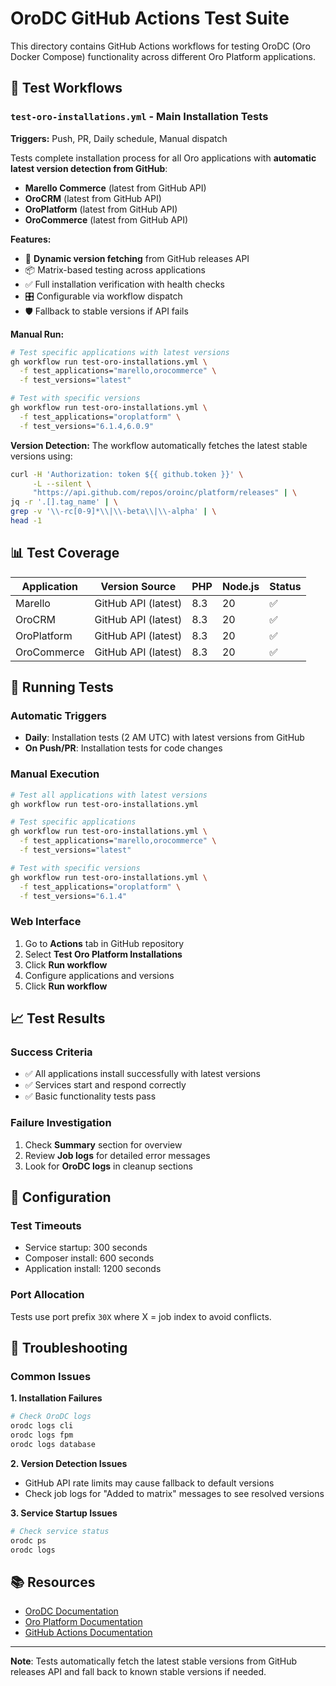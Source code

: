 # OroDC GitHub Actions Test Suite

This directory contains GitHub Actions workflows for testing OroDC (Oro Docker Compose) functionality across different Oro Platform applications.

## 🧪 Test Workflows

### `test-oro-installations.yml` - Main Installation Tests
**Triggers:** Push, PR, Daily schedule, Manual dispatch

Tests complete installation process for all Oro applications with **automatic latest version detection from GitHub**:
- **Marello Commerce** (latest from GitHub API)
- **OroCRM** (latest from GitHub API) 
- **OroPlatform** (latest from GitHub API)
- **OroCommerce** (latest from GitHub API)

**Features:**
- 🔄 **Dynamic version fetching** from GitHub releases API
- 📦 Matrix-based testing across applications
- ✅ Full installation verification with health checks
- 🎛️ Configurable via workflow dispatch
- 🛡️ Fallback to stable versions if API fails

**Manual Run:**
```bash
# Test specific applications with latest versions
gh workflow run test-oro-installations.yml \
  -f test_applications="marello,orocommerce" \
  -f test_versions="latest"

# Test with specific versions
gh workflow run test-oro-installations.yml \
  -f test_applications="oroplatform" \
  -f test_versions="6.1.4,6.0.9"
```

**Version Detection:**
The workflow automatically fetches the latest stable versions using:
```bash
curl -H 'Authorization: token ${{ github.token }}' \
     -L --silent \
     "https://api.github.com/repos/oroinc/platform/releases" | \
jq -r '.[].tag_name' | \
grep -v '\\-rc[0-9]*\\|\\-beta\\|\\-alpha' | \
head -1
```

## 📊 Test Coverage

| Application | Version Source | PHP | Node.js | Status |
|-------------|----------------|-----|---------|--------|
| Marello | GitHub API (latest) | 8.3 | 20 | ✅ |
| OroCRM | GitHub API (latest) | 8.3 | 20 | ✅ |
| OroPlatform | GitHub API (latest) | 8.3 | 20 | ✅ |
| OroCommerce | GitHub API (latest) | 8.3 | 20 | ✅ |

## 🚀 Running Tests

### Automatic Triggers
- **Daily**: Installation tests (2 AM UTC) with latest versions from GitHub
- **On Push/PR**: Installation tests for code changes

### Manual Execution
```bash
# Test all applications with latest versions
gh workflow run test-oro-installations.yml

# Test specific applications
gh workflow run test-oro-installations.yml \
  -f test_applications="marello,orocommerce" \
  -f test_versions="latest"

# Test with specific versions
gh workflow run test-oro-installations.yml \
  -f test_applications="oroplatform" \
  -f test_versions="6.1.4"
```

### Web Interface
1. Go to **Actions** tab in GitHub repository
2. Select **Test Oro Platform Installations**
3. Click **Run workflow**
4. Configure applications and versions
5. Click **Run workflow**

## 📈 Test Results

### Success Criteria
- ✅ All applications install successfully with latest versions
- ✅ Services start and respond correctly
- ✅ Basic functionality tests pass

### Failure Investigation
1. Check **Summary** section for overview
2. Review **Job logs** for detailed error messages
3. Look for **OroDC logs** in cleanup sections

## 🔧 Configuration

### Test Timeouts
- Service startup: 300 seconds
- Composer install: 600 seconds  
- Application install: 1200 seconds

### Port Allocation
Tests use port prefix `30X` where X = job index to avoid conflicts.

## 🐛 Troubleshooting

### Common Issues

**1. Installation Failures**
```bash
# Check OroDC logs
orodc logs cli
orodc logs fpm
orodc logs database
```

**2. Version Detection Issues**
- GitHub API rate limits may cause fallback to default versions
- Check job logs for "Added to matrix" messages to see resolved versions

**3. Service Startup Issues**
```bash
# Check service status
orodc ps
orodc logs
```

## 📚 Resources

- [OroDC Documentation](../README.md)
- [Oro Platform Documentation](https://doc.oroinc.com/)
- [GitHub Actions Documentation](https://docs.github.com/en/actions)

---

**Note**: Tests automatically fetch the latest stable versions from GitHub releases API and fall back to known stable versions if needed.
